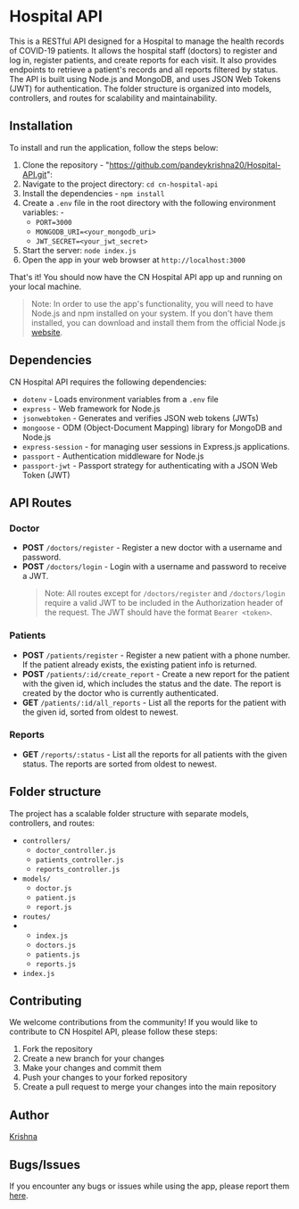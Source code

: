 # Hospital API

This is a RESTful API designed for a Hospital to manage the health records of COVID-19 patients. It allows the hospital staff (doctors) to register and log in, register patients, and create reports for each visit. It also provides endpoints to retrieve a patient's records and all reports filtered by status.
The API is built using Node.js and MongoDB, and uses JSON Web Tokens (JWT) for authentication. The folder structure is organized into models, controllers, and routes for scalability and maintainability.

## Installation

To install and run the application, follow the steps below:
1. Clone the repository - "https://github.com/pandeykrishna20/Hospital-API.git":
2. Navigate to the project directory: `cd cn-hospital-api`
3. Install the dependencies - `npm install`
4. Create a `.env` file in the root directory with the following environment variables: -
    - `PORT=3000`
    - `MONGODB_URI=<your_mongodb_uri>`
    - `JWT_SECRET=<your_jwt_secret>`
5. Start the server: `node index.js`
6. Open the app in your web browser at `http://localhost:3000`

That's it! You should now have the CN Hospital API app up and running on your local machine.

> Note: In order to use the app's functionality, you will need to have Node.js and npm installed on your system. If you don't have them installed, you can download and install them from the official Node.js [website](https://nodejs.org/en/).

## Dependencies

CN Hospital API requires the following dependencies:

-   `dotenv` - Loads environment variables from a `.env` file
-   `express` - Web framework for Node.js
-   `jsonwebtoken` - Generates and verifies JSON web tokens (JWTs)
-   `mongoose` - ODM (Object-Document Mapping) library for MongoDB and Node.js
-   `express-session` - for managing user sessions in Express.js applications.
-   `passport` - Authentication middleware for Node.js
-   `passport-jwt` - Passport strategy for authenticating with a JSON Web Token (JWT)

## API Routes

### Doctor

-   **POST** `/doctors/register` - Register a new doctor with a username and password.
-   **POST** `/doctors/login` - Login with a username and password to receive a JWT.
    > Note: All routes except for `/doctors/register` and `/doctors/login` require a valid JWT to be included in the Authorization header of the request. The JWT should have the format `Bearer <token>`.

### Patients

-   **POST** `/patients/register` - Register a new patient with a phone number. If the patient already exists, the existing patient info is returned.
-   **POST** `/patients/:id/create_report` - Create a new report for the patient with the given id, which includes the status and the date. The report is created by the doctor who is currently authenticated.
-   **GET** `/patients/:id/all_reports` - List all the reports for the patient with the given id, sorted from oldest to newest.

### Reports

-   **GET** `/reports/:status` - List all the reports for all patients with the given status. The reports are sorted from oldest to newest.

## Folder structure

The project has a scalable folder structure with separate models, controllers, and routes:

-   `controllers/`
    -   `doctor_controller.js`
    -   `patients_controller.js`
    -   `reports_controller.js`
-   `models/`
    -   `doctor.js`
    -   `patient.js`
    -   `report.js`
-   `routes/`
-   -   `index.js`
    -   `doctors.js`
    -   `patients.js`
    -   `reports.js`
-   `index.js`

## Contributing

We welcome contributions from the community! If you would like to contribute to CN Hospitel API, please follow these steps:

1. Fork the repository
2. Create a new branch for your changes
3. Make your changes and commit them
4. Push your changes to your forked repository
5. Create a pull request to merge your changes into the main repository

## Author

[Krishna](https://github.com/pandeykrishna20/Hospital-API.git)



## Bugs/Issues

If you encounter any bugs or issues while using the app, please report them [here](https://github.com/pandeykrishna20/Hospital-API.git).
